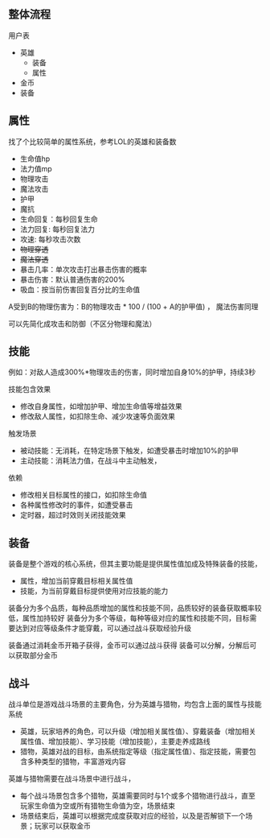 

## 整体流程

用户表
* 英雄
    * 装备
    * 属性
* 金币
* 装备

## 属性

找了个比较简单的属性系统，参考LOL的英雄和装备数

* 生命值hp
* 法力值mp
* 物理攻击
* 魔法攻击
* 护甲
* 魔抗
* 生命回复：每秒回复生命
* 法力回复: 每秒回复法力
* 攻速: 每秒攻击次数
* ~~物理穿透~~
* ~~魔法穿透~~
* 暴击几率：单次攻击打出暴击伤害的概率
* 暴击伤害：默认普通伤害的200%
* 吸血：按当前伤害回复百分比的生命值

A受到B的物理伤害为：B的物理攻击 * 100 / (100 + A的护甲值) ， 魔法伤害同理

可以先简化成攻击和防御（不区分物理和魔法）

## 技能
例如：对敌人造成300%*物理攻击的伤害，同时增加自身10%的护甲，持续3秒

技能包含效果
* 修改自身属性，如增加护甲、增加生命值等增益效果
* 修改敌人属性，如扣除生命、减少攻速等负面效果

触发场景
* 被动技能：无消耗，在特定场景下触发，如遭受暴击时增加10%的护甲
* 主动技能：消耗法力值，在战斗中主动触发，

依赖
* 修改相关目标属性的接口，如扣除生命值
* 各种属性修改时的事件，如遭受暴击
* 定时器，超过时效则关闭技能效果

## 装备

装备是整个游戏的核心系统，但其主要功能是提供属性值加成及特殊装备的技能，
* 属性，增加当前穿戴目标相关属性值
* 技能，为当前穿戴目标提供使用对应技能的能力

装备分为多个品质，每种品质增加的属性和技能不同，品质较好的装备获取概率较低，属性加持较好
装备分为多个等级，每种等级对应的属性和技能不同，目标需要达到对应等级条件才能穿戴，可以通过战斗获取经验升级

装备通过消耗金币开箱子获得，金币可以通过战斗获得
装备可以分解，分解后可以获取部分金币

## 战斗

战斗单位是游戏战斗场景的主要角色，分为英雄与猎物，均包含上面的属性与技能系统
* 英雄，玩家培养的角色，可以升级（增加相关属性值）、穿戴装备（增加相关属性值、增加技能）、学习技能（增加技能），主要走养成路线
* 猎物，英雄对战的目标，由系统指定等级（指定属性值）、指定技能，需要包含多种类型的猎物，丰富游戏内容

英雄与猎物需要在战斗场景中进行战斗，
* 每个战斗场景包含多个猎物，英雄需要同时与1个或多个猎物进行战斗，直至玩家生命值为空或所有猎物生命值为空，场景结束
* 场景结束后，英雄可以根据完成度获取对应的经验，以及是否解锁下一个场景；玩家可以获取金币


